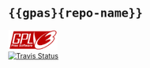 # `{{gpas}{repo-name}}`

<div align="left">
    <a href="LICENSE.md">
        <img src="docs/assets/gpl-v3-logo.svg" width="100"/>
    </a>
</div>
<div align="left">
    <a href="https://travis-ci.org/{{gpas}{repo-owner-username}}/{gpas}{repo-name}}">
        <img alt="Travis Status" src="https://img.shields.io/travis/{{gpas}{repo-owner-username}}/{{gpas}{repo-name}}/master.svg?style=flat-square"/>
    </a>
</div>
